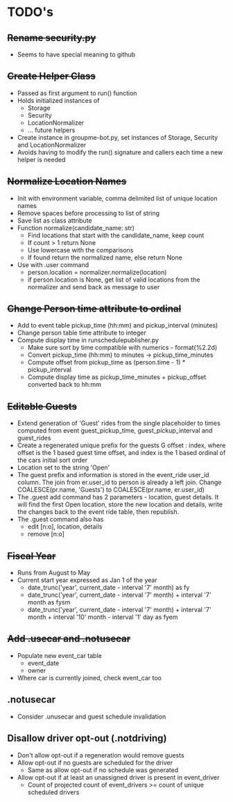 # TODO's

## ~~Rename security.py~~

- Seems to have special meaning to github

## ~~Create Helper Class~~

- Passed as first argument to run() function
- Holds initialized instances of
    - Storage
    - Security
    - LocationNormalizer
    - ... future helpers
- Create instance in groupme-bot.py, set instances of Storage, Security and LocationNormalizer
- Avoids having to modify the run() signature and callers each time a new helper is needed

## ~~Normalize Location Names~~

- Init with environment variable, comma delimited list of unique location names
- Remove spaces before processing to list of string
- Save list as class attribute
- Function normalize(candidate_name: str)
    - Find locations that start with the candidate_name, keep count
    - If count > 1 return None
    - Use lowercase with the comparisons
    - If found return the normalized name, else return None
- Use with .user command
    - person.location = normalizer.normalize(location)
    - if person.location is None, get list of valid locations from the normalizer and send back as message to user

## ~~Change Person time attribute to ordinal~~

- Add to event table pickup_time (hh:mm) and pickup_interval (minutes)
- Change person table time attribute to integer
- Compute display time in runschedulepublisher.py
    - Make sure sort by time compatible with numerics - format(%2.2d)
    - Convert pickup_time (hh:mm) to minutes -> pickup_time_minutes
    - Compute offset from pickup_time as (person.time - 1) * pickup_interval
    - Compute display time as pickup_time_minutes + pickup_offset converted back to hh:mm

## ~~Editable Guests~~

- Extend generation of 'Guest' rides from the single placeholder to times computed from event guest_pickup_time, guest_pickup_interval and guest_rides
- Create a regenerated unique prefix for the guests G offset : index, where offset is the 1 based guest time offset, and index is the 1 based ordinal of the cars initial sort order
- Location set to the string 'Open'
- The guest prefix and information is stored in the event_ride user_id column. The join from er.user_id to person is already a left join. Change COALESCE(pr.name, 'Guests') to COALESCE(pr.name, er.user_id)
- The .guest add command has 2 parameters - location, guest details. It will find the first Open location, store the new location and details, write the changes back to the event ride table, then republish.
- The .guest command also has
    - edit [n:o], location, details
    - remove [n:o]

## ~~Fiscal Year~~

- Runs from August to May
- Current start year expressed as Jan 1 of the year
    - date_trunc('year', current_date - interval '7' month) as fy
    - date_trunc('year', current_date - interval '7' month) + interval '7' month as fysm
    - date_trunc('year', current_date - interval '7' month) + interval '7' month + interval '10' month - interval '1' day as fyem


## ~~Add .usecar and .notusecar~~

- Populate new event_car table
    - event_date
    - owner
- Where car is currently joined, check event_car too

## .notusecar

- Consider .unusecar and guest schedule invalidation

## Disallow driver opt-out (.notdriving)

- Don't allow opt-out if a regeneration would remove guests
- Allow opt-out if no guests are scheduled for the driver
    - Same as allow opt-out if no schedule was generated
- Allow opt-out if at least an unassigned driver is present in event_driver
    - Count of projected count of event_drivers >= count of unique scheduled drivers
